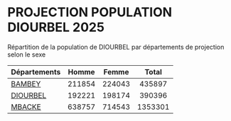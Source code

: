 # PROJECTION POPULATION DIOURBEL 2025
	
Répartition de la population de DIOURBEL par départements de projection selon le sexe
	
| Départements  | Homme | Femme | Total |
| --------- |:-----:|:-----:|:-----:|
| [BAMBEY](BAMBEY) | 211854 | 224043 | 435897 |
| [DIOURBEL](DIOURBEL) | 192221 | 198174 | 390396 |
| [MBACKE](MBACKE) | 638757 | 714543 | 1353301 |
